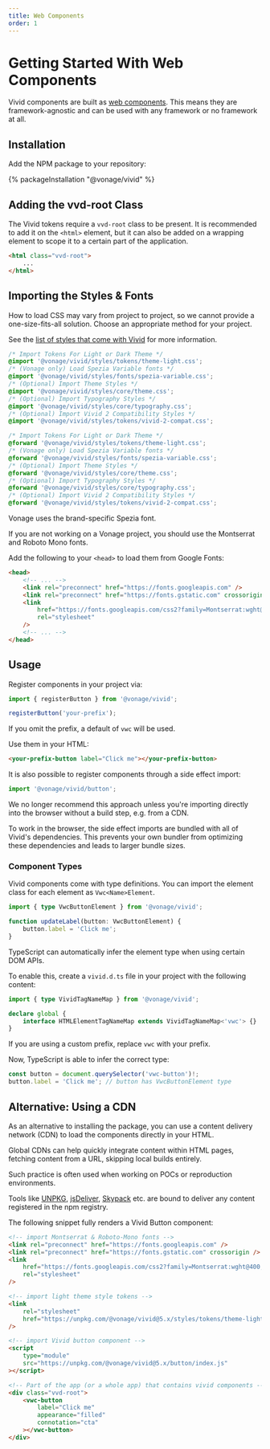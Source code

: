 ```yaml
---
title: Web Components
order: 1
---
```


# Getting Started With Web Components

Vivid components are built as [web components](https://developer.mozilla.org/en-US/docs/Web/API/Web_components). This means they are framework-agnostic and can be used with any framework or no framework at all.

## Installation

Add the NPM package to your repository:

{% packageInstallation "@vonage/vivid" %}

## Adding the vvd-root Class

The Vivid tokens require a `vvd-root` class to be present. It is recommended to add it on the `<html>` element, but it can also be added on a wrapping element to scope it to a certain part of the application.

```html
<html class="vvd-root">
	...
</html>
```

## Importing the Styles & Fonts

How to load CSS may vary from project to project, so we cannot provide a one-size-fits-all solution. Choose an appropriate method for your project.

See the [list of styles that come with Vivid](/guides/styles/) for more information.

<vwc-tabs gutters="none">
<vwc-tab label="CSS"></vwc-tab>
<vwc-tab-panel>

```css
/* Import Tokens For Light or Dark Theme */
@import '@vonage/vivid/styles/tokens/theme-light.css';
/* (Vonage only) Load Spezia Variable fonts */
@import '@vonage/vivid/styles/fonts/spezia-variable.css';
/* (Optional) Import Theme Styles */
@import '@vonage/vivid/styles/core/theme.css';
/* (Optional) Import Typography Styles */
@import '@vonage/vivid/styles/core/typography.css';
/* (Optional) Import Vivid 2 Compatibility Styles */
@import '@vonage/vivid/styles/tokens/vivid-2-compat.css';
```

</vwc-tab-panel>
<vwc-tab label="SCSS"></vwc-tab>
<vwc-tab-panel>

```scss
/* Import Tokens For Light or Dark Theme */
@forward '@vonage/vivid/styles/tokens/theme-light.css';
/* (Vonage only) Load Spezia Variable fonts */
@forward '@vonage/vivid/styles/fonts/spezia-variable.css';
/* (Optional) Import Theme Styles */
@forward '@vonage/vivid/styles/core/theme.css';
/* (Optional) Import Typography Styles */
@forward '@vonage/vivid/styles/core/typography.css';
/* (Optional) Import Vivid 2 Compatibility Styles */
@forward '@vonage/vivid/styles/tokens/vivid-2-compat.css';
```

</vwc-tab-panel>
</vwc-tabs>

<vwc-action-group style="inline-size: 100%">
<vwc-accordion expand-mode="multi" style="inline-size: 100%">
<vwc-accordion-item heading="Not a Vonage Project?" expanded="false">

Vonage uses the brand-specific Spezia font.

If you are not working on a Vonage project, you should use the Montserrat and Roboto Mono fonts.

Add the following to your `<head>` to load them from Google Fonts:

```html
<head>
	<!-- ... -->
	<link rel="preconnect" href="https://fonts.googleapis.com" />
	<link rel="preconnect" href="https://fonts.gstatic.com" crossorigin />
	<link
		href="https://fonts.googleapis.com/css2?family=Montserrat:wght@400;500;600&family=Roboto+Mono:wght@400;500&display=swap"
		rel="stylesheet"
	/>
	<!-- ... -->
</head>
```

</vwc-accordion-item>
</vwc-accordion>
</vwc-action-group>

## Usage

Register components in your project via:

```js
import { registerButton } from '@vonage/vivid';

registerButton('your-prefix');
```

If you omit the prefix, a default of `vwc` will be used.

Use them in your HTML:

```html
<your-prefix-button label="Click me"></your-prefix-button>
```

<vwc-note connotation="warning" headline="Side effect imports">
<vwc-icon slot="icon" name="warning-line" label="Warning:"></vwc-icon>

It is also possible to register components through a side effect import:

```js
import '@vonage/vivid/button';
```

We no longer recommend this approach unless you're importing directly into the browser without a build step, e.g. from a CDN.

To work in the browser, the side effect imports are bundled with all of Vivid's dependencies. This prevents your own bundler from optimizing these dependencies and leads to larger bundle sizes.

</vwc-note>

### Component Types

Vivid components come with type definitions. You can import the element class for each element as `Vwc<Name>Element`.

```ts
import { type VwcButtonElement } from '@vonage/vivid';

function updateLabel(button: VwcButtonElement) {
	button.label = 'Click me';
}
```

TypeScript can automatically infer the element type when using certain DOM APIs.

To enable this, create a `vivid.d.ts` file in your project with the following content:

```ts
import { type VividTagNameMap } from '@vonage/vivid';

declare global {
	interface HTMLElementTagNameMap extends VividTagNameMap<'vwc'> {}
}
```

If you are using a custom prefix, replace `vwc` with your prefix.

Now, TypeScript is able to infer the correct type:

```ts
const button = document.querySelector('vwc-button')!;
button.label = 'Click me'; // button has VwcButtonElement type
```

## Alternative: Using a CDN

As an alternative to installing the package, you can use a content delivery network (CDN) to load the components directly in your HTML.

Global CDNs can help quickly integrate content within HTML pages, fetching content from a URL, skipping local builds entirely.

Such practice is often used when working on POCs or reproduction environments.

Tools like [UNPKG](https://unpkg.com), [jsDeliver](https://www.jsdelivr.com), [Skypack](https://www.skypack.dev) etc. are bound to deliver any content registered in the npm registry.

The following snippet fully renders a Vivid Button component:

```html
<!-- import Montserrat & Roboto-Mono fonts -->
<link rel="preconnect" href="https://fonts.googleapis.com" />
<link rel="preconnect" href="https://fonts.gstatic.com" crossorigin />
<link
	href="https://fonts.googleapis.com/css2?family=Montserrat:wght@400;500;600&family=Roboto+Mono:wght@400;500&display=swap"
	rel="stylesheet"
/>

<!-- import light theme style tokens -->
<link
	rel="stylesheet"
	href="https://unpkg.com/@vonage/vivid@5.x/styles/tokens/theme-light.css"
/>

<!-- import Vivid button component -->
<script
	type="module"
	src="https://unpkg.com/@vonage/vivid@5.x/button/index.js"
></script>

<!-- Part of the app (or a whole app) that contains vivid components -->
<div class="vvd-root">
	<vwc-button
		label="Click me"
		appearance="filled"
		connotation="cta"
	></vwc-button>
</div>
```
